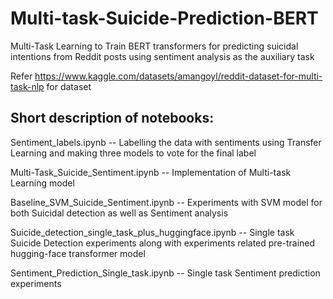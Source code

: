 # Multi-task-Suicide-Prediction-BERT
Multi-Task Learning to Train BERT transformers for predicting suicidal intentions from Reddit posts using sentiment analysis as the auxiliary task

Refer https://www.kaggle.com/datasets/amangoyl/reddit-dataset-for-multi-task-nlp for dataset

## Short description of notebooks:


Sentiment_labels.ipynb -- Labelling the data with sentiments using Transfer Learning and making three models to vote for the final label

Multi-Task_Suicide_Sentiment.ipynb -- Implementation of Multi-task Learning model

Baseline_SVM_Suicide_Sentiment.ipynb -- Experiments with SVM model for both Suicidal detection as well as Sentiment analysis

Suicide_detection_single_task_plus_huggingface.ipynb -- Single task Suicide Detection experiments along with experiments related pre-trained hugging-face transformer model

Sentiment_Prediction_Single_task.ipynb -- Single task Sentiment prediction experiments

